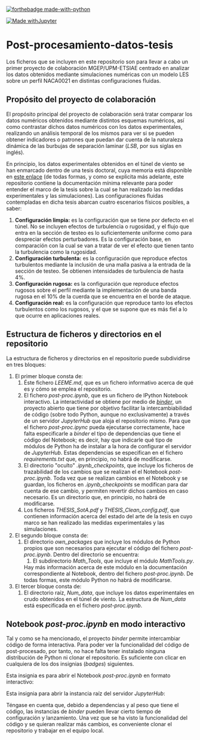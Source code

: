 [![forthebadge made-with-python](http://ForTheBadge.com/images/badges/made-with-python.svg)](https://www.python.org/)

[![Made withJupyter](https://img.shields.io/badge/Made%20with-Jupyter-orange?style=for-the-badge&logo=Jupyter)](https://jupyter.org/try)

<h1>Post-procesamiento-datos-tesis</h1>

Los ficheros que se incluyen en este repositorio son para llevar a cabo un primer proyecto de colaboración MGEP/UPM-ETSIAE centrado en analizar los datos obtenidos mediante simulaciones numéricas con un modelo LES sobre un perfil NACA0021 en distintas configuraciones fluidas.

<h2>Propósito del proyecto de colaboración</h2>

El propósito principal del proyecto de colaboración será tratar comparar los datos numéricos obtenidos mediante distintos esquemas numéricos, así como contrastar dichos datos numéricos con los datos experimentales, realizando un análisis temporal de los mismos para ver si se pueden obtener indicadores o patrones que puedan dar cuenta de la naturaleza dinámica de las burbujas de separación laminar (<i>LSB</i>, por sus siglas en inglés).

En principio, los datos experimentales obtenidos en el túnel de viento se han enmarcado dentro de una tesis doctoral, cuya memoria está disponible en <a href=https://www.researchgate.net/publication/354859934_Aerodynamic_Characterization_of_Transitionally-Operating_Airfoils_under_a_set_of_Flow_Conditions_going_from_Ideal_to_Real_Configurations>este enlace</a> (de todas formas, y como se explicita más adelante, este repositorio contiene la documentación mínima relevante para poder entender el marco de la tesis sobre la cual se han realizado las medidas experimentales y las simulaciones). Las configuraciones fluidas contempladas en dicha tesis abarcan cuatro escenarios físicos posibles, a saber:
<ol>
  <li><b>Configuración limpia:</b> es la configuración que se tiene por defecto en el túnel. No se incluyen efectos de turbulencia o rugosidad, y el flujo que entra en la sección de testeo es lo suficientemente uniforme como para despreciar efectos perturbadores. Es la configuración base, en comparación con la cual se van a tratar de ver el efecto que tienen tanto la turbulencia como la rugosidad.</li>
  <li><b>Configuración turbulenta:</b> es la configuración que reproduce efectos turbulentos mediante la inclusión de una malla pasiva a la entrada de la sección de testeo. Se obtienen intensidades de turbulencia de hasta 4%.</li>
  <li><b>Configuración rugosa:</b> es la configuración que reproduce efectos rugosos sobre el perfil mediante la implementación de una banda rugosa en el 10% de la cuerda que se encuentra en el borde de ataque.</li>
  <li><b>Configuración real:</b> es la configuración que reproduce tanto los efectos turbulentos como los rugosos, y el que se supone que es más fiel a lo que ocurre en aplicaciones reales.</li>
</ol>

<h2>Estructura de ficheros y directorios en el repositorio</h2>

La estructura de ficheros y directorios en el repositorio puede subdividirse en tres bloques:
<ol>
  <li>El primer bloque consta de:
    <ol>
      <li>Éste fichero <i>LEEME.md</i>, que es un fichero informativo acerca de qué es y cómo se emplea el repositorio.</li>
      <li>El fichero <i>post-proc.ipynb</i>, que es un fichero de IPython Notebook interactivo. La interactividad se obtiene por medio de <a href=https://mybinder.org/><i>binder</i></a>, un proyecto abierto que tiene por objetivo facilitar la intercambiabilidad de código (sobre todo Python, aunque no exclusivamente) a través de un servidor <i>JupyterHub</i> que aloja el repositorio mismo. Para que el fichero <i>post-proc.ipync</i> pueda ejecutarse correctamente, hace falta especificarle a <i>binder</i> el tipo de dependencias que tiene el código del Notebook; es decir, hay que indicarle qué tipo de módulos de Python ha de instalar a la hora de configurar el servidor de <i>JupyterHub</i>. Estas dependencias se especifican en el fichero <i>requirements.txt</i> que, en principio, no habrá de modificarse.</li>
      <li>El directorio "oculto" <i>.ipynb_checkpoints</i>, que incluye los ficheros de trazabilidad de los cambios que se realizan el el Notebook <i>post-proc.ipynb</i>. Toda vez que se realizan cambios en el Notebook y se guardan, los ficheros en <i>.ipynb_checkpoints</i> se modifican para dar cuenta de ese cambio, y permiten revertir dichos cambios en caso necesario. Es un directorio que, en principio, no habrá de modificarse.</li>
    <li>Los ficheros <i>THESIS_SotA.pdf</i> y <i>THESIS_Clean_config.pdf</i>, que contienen información acerca del estado del arte de la tesis en cuyo marco se han realizado las medidas experimentales y las simulaciones.</li>
    </ol>
  </li>
  <li>El segundo bloque consta de:
    <ol>
      <li>El directorio <i>own_packages</i> que incluye los módulos de Python propios que son necesarios para ejecutar el código del fichero <i>post-proc.ipynb</i>. Dentro del directorio se encuentra:
        <ol>
          <li>El subdirectorio <i>Math_Tools</i>, que incluye el módulo <i>MathTools.py</i>.</li>          
        </ol>
        Hay más información acerca de este módulo en la documentación correspondiente al Notebook, dentro del fichero <i>post-proc.ipynb</i>. De todas formas, este módulo Python no habrá de modificarse.
      </li>
    </ol>
  </li>
  <li>El tercer bloque consta de:
    <ol>
      <li>El directorio raíz, <i>Num_data</i>, que incluye los datos experimentales en crudo obtenidos en el túnel de viento. La estructura de <i>Num_data</i> está especificada en el fichero <i>post-proc.ipynb</i>.</li>
    </ol>
  </li>
</ol>

<h2>Notebook <i>post-proc.ipynb</i> en modo interactivo</h2>

Tal y como se ha mencionado, el proyecto <i>binder</i> permite intercambiar código de forma interactiva. Para poder ver la funcionalidad del código de post-procesado, por tanto, no hace falta tener instalado ninguna distribución de Python ni clonar el repositorio. Es suficiente con clicar en cualquiera de los dos insignias (<i>badges</i>) siguientes.

Esta insignia es para abrir el Notebook <i>post-proc.ipynb</i> en formato interactivo: 

Esta insignia para abrir la instancia raíz del servidor <i>JupyterHub</i>: 

Téngase en cuenta que, debido a dependencias y al peso que tiene el código, las instancias de <i>binder</i> pueden llevar cierto tiempo de configuración y lanzamiento. Una vez que se ha visto la funcionalidad del código y se quieran realizar más cambios, es conveniente clonar el repositorio y trabajar en el equipo local.
